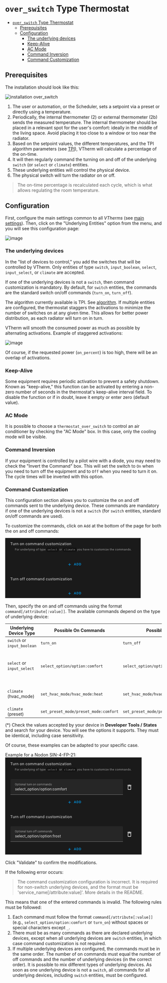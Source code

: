 # `over_switch` Type Thermostat

- [`over_switch` Type Thermostat](#over_switch-type-thermostat)
  - [Prerequisites](#prerequisites)
  - [Configuration](#configuration)
    - [The underlying devices](#the-underlying-devices)
    - [Keep-Alive](#keep-alive)
    - [AC Mode](#ac-mode)
    - [Command Inversion](#command-inversion)
    - [Command Customization](#command-customization)


## Prerequisites

The installation should look like this:

![installation `over_switch`](images/over-switch-schema.png)

1. The user or automation, or the Scheduler, sets a setpoint via a preset or directly using a temperature.
2. Periodically, the internal thermometer (2) or external thermometer (2b) sends the measured temperature. The internal thermometer should be placed in a relevant spot for the user's comfort: ideally in the middle of the living space. Avoid placing it too close to a window or too near the radiator.
3. Based on the setpoint values, the different temperatures, and the TPI algorithm parameters (see [TPI](algorithms.md#lalgorithme-tpi)), VTherm will calculate a percentage of the on-time.
4. It will then regularly command the turning on and off of the underlying `switch` (or `select` or `climate`) entities.
5. These underlying entities will control the physical device.
6. The physical switch will turn the radiator on or off.

> The on-time percentage is recalculated each cycle, which is what allows regulating the room temperature.

## Configuration

First, configure the main settings common to all _VTherms_ (see [main settings](base-attributes.md)).
Then, click on the "Underlying Entities" option from the menu, and you will see this configuration page:

![image](images/config-linked-entity.png)

### The underlying devices

In the "list of devices to control," you add the switches that will be controlled by VTherm. Only entities of type `switch`, `input_boolean`, `select`, `input_select`, or `climate` are accepted.

If one of the underlying devices is not a `switch`, then command customization is mandatory. By default, for `switch` entities, the commands are the standard switch on/off commands (`turn_on`, `turn_off`).

The algorithm currently available is TPI. See [algorithm](#algorithm).
If multiple entities are configured, the thermostat staggers the activations to minimize the number of switches on at any given time. This allows for better power distribution, as each radiator will turn on in turn.

VTherm will smooth the consumed power as much as possible by alternating activations. Example of staggered activations:

![image](images/multi-switch-activation.png)

Of course, if the requested power (`on_percent`) is too high, there will be an overlap of activations.

### Keep-Alive

Some equipment requires periodic activation to prevent a safety shutdown. Known as "keep-alive," this function can be activated by entering a non-zero number of seconds in the thermostat's keep-alive interval field. To disable the function or if in doubt, leave it empty or enter zero (default value).

### AC Mode

It is possible to choose a `thermostat_over_switch` to control an air conditioner by checking the "AC Mode" box. In this case, only the cooling mode will be visible.

### Command Inversion

If your equipment is controlled by a pilot wire with a diode, you may need to check the "Invert the Command" box. This will set the switch to `On` when you need to turn off the equipment and to `Off` when you need to turn it on. The cycle times will be inverted with this option.

### Command Customization

This configuration section allows you to customize the on and off commands sent to the underlying device.
These commands are mandatory if one of the underlying devices is not a `switch` (for `switch` entities, standard on/off commands are used).

To customize the commands, click on `Add` at the bottom of the page for both the on and off commands:

![virtual switch](images/config-vswitch1.png)

Then, specify the on and off commands using the format `command[/attribute[:value]]`.
The available commands depend on the type of underlying device:

| Underlying Device Type      | Possible On Commands                  | Possible Off Commands                          | Applies To                        |
| --------------------------- | ------------------------------------- | ---------------------------------------------- | --------------------------------- |
| `switch` or `input_boolean` | `turn_on`                             | `turn_off`                                     | All switches                      |
| `select` or `input_select`  | `select_option/option:comfort`        | `select_option/option:frost_protection`        | Nodon SIN-4-FP-21 and similar (*) |
| `climate` (hvac_mode)       | `set_hvac_mode/hvac_mode:heat`        | `set_hvac_mode/hvac_mode:off`                  | eCosy (via Tuya Local)            |
| `climate` (preset)          | `set_preset_mode/preset_mode:comfort` | `set_preset_mode/preset_mode:frost_protection` | Heatzy (*)                        |

(*) Check the values accepted by your device in **Developer Tools / States** and search for your device. You will see the options it supports. They must be identical, including case sensitivity.

Of course, these examples can be adapted to your specific case.

Example for a Nodon SIN-4-FP-21:
![virtual switch Nodon](images/config-vswitch2.png)

Click "Validate" to confirm the modifications.

If the following error occurs:

> The command customization configuration is incorrect. It is required for non-switch underlying devices, and the format must be 'service_name[/attribute:value]'. More details in the README.

This means that one of the entered commands is invalid. The following rules must be followed:
1. Each command must follow the format `command[/attribute[:value]]` (e.g., `select_option/option:comfort` or `turn_on`) without spaces or special characters except `_`.
2. There must be as many commands as there are declared underlying devices, except when all underlying devices are `switch` entities, in which case command customization is not required.
3. If multiple underlying devices are configured, the commands must be in the same order. The number of on commands must equal the number of off commands and the number of underlying devices (in the correct order). It is possible to mix different types of underlying devices. As soon as one underlying device is not a `switch`, all commands for all underlying devices, including `switch` entities, must be configured.
